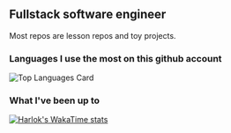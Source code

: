 ## Fullstack software engineer

Most repos are lesson repos and toy projects.

### Languages I use the most on this github account
![Top Languages Card](https://github-readme-stats.vercel.app/api/top-langs/?username=nkrumahthis&show_icons=true&count_private=true&theme=transparent&layout=compact&langs_count=10)

### What I've been up to
[![Harlok's WakaTime stats](https://github-readme-stats.vercel.app/api/wakatime?username=nkrumahthis&layout=compact)](https://github.com/anuraghazra/github-readme-stats)
